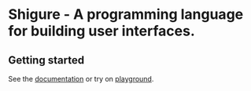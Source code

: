 # Shigure - A programming language for building user interfaces.

## Getting started

See the [documentation](https://docs.guiql.com) or try on [playground](https://guiql.com).
